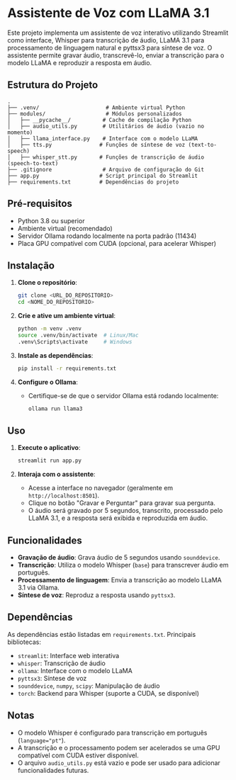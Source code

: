 # Assistente de Voz com LLaMA 3.1

Este projeto implementa um assistente de voz interativo utilizando Streamlit como interface, Whisper para transcrição de áudio, LLaMA 3.1 para processamento de linguagem natural e pyttsx3 para síntese de voz. O assistente permite gravar áudio, transcrevê-lo, enviar a transcrição para o modelo LLaMA e reproduzir a resposta em áudio.

## Estrutura do Projeto

```
.
├── .venv/                     # Ambiente virtual Python
├── modules/                   # Módulos personalizados
│   ├── __pycache__/          # Cache de compilação Python
│   ├── audio_utils.py        # Utilitários de áudio (vazio no momento)
│   ├── llama_interface.py    # Interface com o modelo LLaMA
│   ├── tts.py               # Funções de síntese de voz (text-to-speech)
│   ├── whisper_stt.py       # Funções de transcrição de áudio (speech-to-text)
├── .gitignore                # Arquivo de configuração do Git
├── app.py                   # Script principal do Streamlit
├── requirements.txt         # Dependências do projeto
```

## Pré-requisitos

- Python 3.8 ou superior
- Ambiente virtual (recomendado)
- Servidor Ollama rodando localmente na porta padrão (11434)
- Placa GPU compatível com CUDA (opcional, para acelerar Whisper)

## Instalação

1. **Clone o repositório**:
   ```bash
   git clone <URL_DO_REPOSITORIO>
   cd <NOME_DO_REPOSITORIO>
   ```

2. **Crie e ative um ambiente virtual**:
   ```bash
   python -m venv .venv
   source .venv/bin/activate  # Linux/Mac
   .venv\Scripts\activate     # Windows
   ```

3. **Instale as dependências**:
   ```bash
   pip install -r requirements.txt
   ```

4. **Configure o Ollama**:
   - Certifique-se de que o servidor Ollama está rodando localmente:
     ```bash
     ollama run llama3
     ```

## Uso

1. **Execute o aplicativo**:
   ```bash
   streamlit run app.py
   ```

2. **Interaja com o assistente**:
   - Acesse a interface no navegador (geralmente em `http://localhost:8501`).
   - Clique no botão "Gravar e Perguntar" para gravar sua pergunta.
   - O áudio será gravado por 5 segundos, transcrito, processado pelo LLaMA 3.1, e a resposta será exibida e reproduzida em áudio.

## Funcionalidades

- **Gravação de áudio**: Grava áudio de 5 segundos usando `sounddevice`.
- **Transcrição**: Utiliza o modelo Whisper (`base`) para transcrever áudio em português.
- **Processamento de linguagem**: Envia a transcrição ao modelo LLaMA 3.1 via Ollama.
- **Síntese de voz**: Reproduz a resposta usando `pyttsx3`.

## Dependências

As dependências estão listadas em `requirements.txt`. Principais bibliotecas:
- `streamlit`: Interface web interativa
- `whisper`: Transcrição de áudio
- `ollama`: Interface com o modelo LLaMA
- `pyttsx3`: Síntese de voz
- `sounddevice`, `numpy`, `scipy`: Manipulação de áudio
- `torch`: Backend para Whisper (suporte a CUDA, se disponível)

## Notas

- O modelo Whisper é configurado para transcrição em português (`language="pt"`).
- A transcrição e o processamento podem ser acelerados se uma GPU compatível com CUDA estiver disponível.
- O arquivo `audio_utils.py` está vazio e pode ser usado para adicionar funcionalidades futuras.

